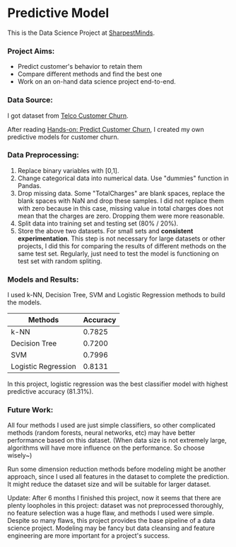 # Predictive Model

This is the Data Science Project at [SharpestMinds](https://www.sharpestminds.com/).

### Project Aims:

- Predict customer's behavior to retain them
- Compare different methods and find the best one
- Work on an on-hand data science project end-to-end.

### Data Source:

I got dataset from [Telco Customer Churn](https://www.kaggle.com/blastchar/telco-customer-churn). 

After reading [Hands-on: Predict Customer Churn](https://towardsdatascience.com/hands-on-predict-customer-churn-5c2a42806266), I created my own predictive models for customer churn.

### Data Preprocessing:

1. Replace binary variables with [0,1].
2. Change categorical data into numerical data. Use "dummies" function in Pandas.
3. Drop missing data. Some "TotalCharges" are blank spaces, replace the blank spaces with NaN and drop these samples. I did not replace them with zero because in this case, missing value in total charges does not mean that the charges are zero. Dropping them were more reasonable.
4. Split data into training set and testing set (80% / 20%).
5. Store the above two datasets. For small sets and **consistent experimentation**. This step is not necessary for large datasets or other projects, I did this for comparing the results of different methods on the same test set. Regularly, just need to test the model is functioning on test set with random spliting.

### Models and Results:

I used k-NN, Decision Tree, SVM and Logistic Regression methods to build the models.

| Methods | Accuracy |
| ------- | -------- |
|k-NN|0.7825|
|Decision Tree|0.7200|
|SVM|0.7996|
|Logistic Regression|0.8131|

In this project, logistic regression was the best classifier model with highest predictive accuracy (81.31%).

### Future Work:

All four methods I used are just simple classifiers, so other complicated methods (random forests, neural networks, etc) may have better performance based on this dataset. (When data size is not extremely large, algorithms will have more influence on the performance. So choose wisely~) 

Run some dimension reduction methods before modeling might be another approach, since I used all features in the dataset to complete the prediction. It might reduce the dataset size and will be suitable for larger dataset. 

Update:
After 6 months I finished this project, now it seems that there are plenty loopholes in this project: dataset was not preprocessed thoroughly, no feature selection was a huge flaw, and methods I used were simple. 
Despite so many flaws, this project provides the base pipeline of a data science project. Modeling may be fancy but data cleansing and feature engineering are more important for a project's success.


